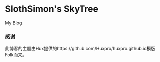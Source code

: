 # SlothSimon's SkyTree

My Blog

### 感谢
此博客的主题由Hux提供的https://github.com/Huxpro/huxpro.github.io模版Folk而来。

